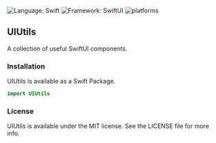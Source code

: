 ![Language: Swift](https://img.shields.io/badge/language-swift-orange.svg)
![Framework: SwiftUI](https://img.shields.io/badge/framework-swiftui-brightgreen.svg)
![platforms](https://img.shields.io/badge/platforms-iPhone%20%7C%20iPad%20%7C%20macOS-lightgrey)

## UIUtils

A collection of useful SwiftUI components.

### Installation

UIUtils is available as a Swift Package.

``` Swift
import UIUtils
```

### License

UIUtils is available under the MIT license. See the LICENSE file for more info.
